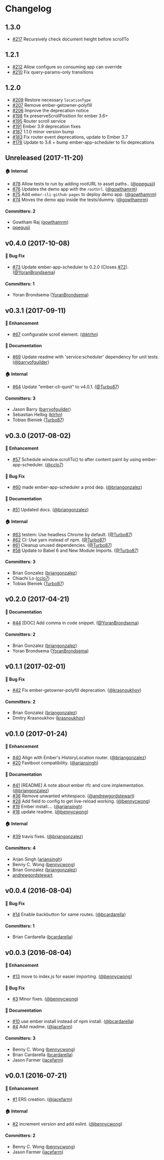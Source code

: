 # Changelog

## 1.3.0
* [#217](https://github.com/DockYard/ember-router-scroll/pull/217) Recursively check document height before scrollTo

## 1.2.1
* [#212](https://github.com/DockYard/ember-router-scroll/pull/212) Allow configure so consuming app can override
* [#210](https://github.com/DockYard/ember-router-scroll/pull/210) Fix query-params-only transitions

## 1.2.0
* [#209](https://github.com/DockYard/ember-router-scroll/pull/209) Restore necessary `locationType`
* [#207](https://github.com/DockYard/ember-router-scroll/pull/207) Remove ember-getowner-polyfill
* [#206](https://github.com/DockYard/ember-router-scroll/pull/206) Improve the deprecation notice
* [#198](https://github.com/DockYard/ember-router-scroll/pull/198) fix preserveScrollPosition for ember 3.6+
* [#195](https://github.com/DockYard/ember-router-scroll/pull/195) Router scroll service
* [#191](https://github.com/DockYard/ember-router-scroll/pull/191) Ember 3.9 deprecation fixes
* [#187](https://github.com/DockYard/ember-router-scroll/pull/187) 1.1.0 minor version bump
* [#183](https://github.com/DockYard/ember-router-scroll/pull/183) Fix router event deprecations, update to Ember 3.7
* [#178](https://github.com/DockYard/ember-router-scroll/pull/178) Update to 3.6 + bump ember-app-scheduler to fix deprecations

## Unreleased (2017-11-20)

#### :house: Internal
* [#78](https://github.com/dollarshaveclub/ember-router-scroll/pull/78) Allow tests to run by adding rootURL to asset paths.. ([@ppegusii](https://github.com/ppegusii))
* [#76](https://github.com/dollarshaveclub/ember-router-scroll/pull/76) Updates the demo app with the `rootUrl`. ([@gowthamrm](https://github.com/gowthamrm))
* [#75](https://github.com/dollarshaveclub/ember-router-scroll/pull/75) Add `ember-cli-github-pages` to deploy demo app. ([@gowthamrm](https://github.com/gowthamrm))
* [#74](https://github.com/dollarshaveclub/ember-router-scroll/pull/74) Moves the demo app inside the tests/dummy. ([@gowthamrm](https://github.com/gowthamrm))

#### Committers: 2
- Gowtham Raj ([gowthamrm](https://github.com/gowthamrm))
- [ppegusii](https://github.com/ppegusii)


## v0.4.0 (2017-10-08)

#### :bug: Bug Fix
* [#73](https://github.com/dollarshaveclub/ember-router-scroll/pull/73) Update ember-app-scheduler to 0.2.0 (Closes [#72](https://github.com/dollarshaveclub/ember-router-scroll/issues/72)). ([@YoranBrondsema](https://github.com/YoranBrondsema))

#### Committers: 1
- Yoran Brondsema ([YoranBrondsema](https://github.com/YoranBrondsema))


## v0.3.1 (2017-09-11)

#### :rocket: Enhancement
* [#67](https://github.com/dollarshaveclub/ember-router-scroll/pull/67) configurable scroll element. ([@ktrhn](https://github.com/ktrhn))

#### :memo: Documentation
* [#69](https://github.com/dollarshaveclub/ember-router-scroll/pull/69) Update readme with 'service:scheduler' dependency for unit tests. ([@barryofguilder](https://github.com/barryofguilder))

#### :house: Internal
* [#64](https://github.com/dollarshaveclub/ember-router-scroll/pull/64) Update "ember-cli-qunit" to v4.0.1. ([@Turbo87](https://github.com/Turbo87))

#### Committers: 3
- Jason Barry ([barryofguilder](https://github.com/barryofguilder))
- Sebastian Helbig ([ktrhn](https://github.com/ktrhn))
- Tobias Bieniek ([Turbo87](https://github.com/Turbo87))


## v0.3.0 (2017-08-02)

#### :rocket: Enhancement
* [#57](https://github.com/dollarshaveclub/ember-router-scroll/pull/57) Schedule window.scrollTo() to after content paint by using ember-app-scheduler. ([@cclo7](https://github.com/cclo7))

#### :bug: Bug Fix
* [#60](https://github.com/dollarshaveclub/ember-router-scroll/pull/60) made ember-app-scheduler a prod dep. ([@briangonzalez](https://github.com/briangonzalez))

#### :memo: Documentation
* [#51](https://github.com/dollarshaveclub/ember-router-scroll/pull/51) Updated docs. ([@briangonzalez](https://github.com/briangonzalez))

#### :house: Internal
* [#63](https://github.com/dollarshaveclub/ember-router-scroll/pull/63) testem: Use headless Chrome by default. ([@Turbo87](https://github.com/Turbo87))
* [#62](https://github.com/dollarshaveclub/ember-router-scroll/pull/62) CI: Use yarn instead of npm. ([@Turbo87](https://github.com/Turbo87))
* [#61](https://github.com/dollarshaveclub/ember-router-scroll/pull/61) Cleanup unused dependencies. ([@Turbo87](https://github.com/Turbo87))
* [#58](https://github.com/dollarshaveclub/ember-router-scroll/pull/58) Update to Babel 6 and New Module Imports. ([@Turbo87](https://github.com/Turbo87))

#### Committers: 3
- Brian Gonzalez ([briangonzalez](https://github.com/briangonzalez))
- Chiachi Lo ([cclo7](https://github.com/cclo7))
- Tobias Bieniek ([Turbo87](https://github.com/Turbo87))


## v0.2.0 (2017-04-21)

#### :memo: Documentation
* [#44](https://github.com/dollarshaveclub/ember-router-scroll/pull/44) [DOC] Add comma in code snippet. ([@YoranBrondsema](https://github.com/YoranBrondsema))

#### Committers: 2
- Brian Gonzalez ([briangonzalez](https://github.com/briangonzalez))
- Yoran Brondsema ([YoranBrondsema](https://github.com/YoranBrondsema))


## v0.1.1 (2017-02-01)

#### :bug: Bug Fix
* [#42](https://github.com/dollarshaveclub/ember-router-scroll/pull/42) Fix ember-getowner-polyfill deprecation. ([@krasnoukhov](https://github.com/krasnoukhov))

#### Committers: 2
- Brian Gonzalez ([briangonzalez](https://github.com/briangonzalez))
- Dmitry Krasnoukhov ([krasnoukhov](https://github.com/krasnoukhov))


## v0.1.0 (2017-01-24)

#### :rocket: Enhancement
* [#40](https://github.com/dollarshaveclub/ember-router-scroll/pull/40) Align with Ember's HistoryLocation router. ([@briangonzalez](https://github.com/briangonzalez))
* [#20](https://github.com/dollarshaveclub/ember-router-scroll/pull/20) Fastboot compatibility. ([@arjansingh](https://github.com/arjansingh))

#### :memo: Documentation
* [#41](https://github.com/dollarshaveclub/ember-router-scroll/pull/41) [README] A note about ember rfc and core implementation. ([@briangonzalez](https://github.com/briangonzalez))
* [#36](https://github.com/dollarshaveclub/ember-router-scroll/pull/36) Remove unwanted whitespace. ([@andrewgordstewart](https://github.com/andrewgordstewart))
* [#28](https://github.com/dollarshaveclub/ember-router-scroll/pull/28) Add field to config to get live-reload working. ([@bennycwong](https://github.com/bennycwong))
* [#19](https://github.com/dollarshaveclub/ember-router-scroll/pull/19) Ember install.... ([@arjansingh](https://github.com/arjansingh))
* [#18](https://github.com/dollarshaveclub/ember-router-scroll/pull/18) update readme. ([@bennycwong](https://github.com/bennycwong))

#### :house: Internal
* [#39](https://github.com/dollarshaveclub/ember-router-scroll/pull/39) travis fixes. ([@briangonzalez](https://github.com/briangonzalez))

#### Committers: 4
- Arjan Singh ([arjansingh](https://github.com/arjansingh))
- Benny C. Wong ([bennycwong](https://github.com/bennycwong))
- Brian Gonzalez ([briangonzalez](https://github.com/briangonzalez))
- [andrewgordstewart](https://github.com/andrewgordstewart)


## v0.0.4 (2016-08-04)

#### :bug: Bug Fix
* [#14](https://github.com/dollarshaveclub/ember-router-scroll/pull/14) Enable backbutton for same routes. ([@bcardarella](https://github.com/bcardarella))

#### Committers: 1
- Brian Cardarella ([bcardarella](https://github.com/bcardarella))


## v0.0.3 (2016-08-04)

#### :rocket: Enhancement
* [#13](https://github.com/dollarshaveclub/ember-router-scroll/pull/13) move to index.js for easier importing. ([@bennycwong](https://github.com/bennycwong))

#### :bug: Bug Fix
* [#3](https://github.com/dollarshaveclub/ember-router-scroll/pull/3) Minor fixes. ([@bennycwong](https://github.com/bennycwong))

#### :memo: Documentation
* [#10](https://github.com/dollarshaveclub/ember-router-scroll/pull/10) use ember install instead of npm install. ([@bcardarella](https://github.com/bcardarella))
* [#4](https://github.com/dollarshaveclub/ember-router-scroll/pull/4) Add readme. ([@jacefarm](https://github.com/jacefarm))

#### Committers: 3
- Benny C. Wong ([bennycwong](https://github.com/bennycwong))
- Brian Cardarella ([bcardarella](https://github.com/bcardarella))
- Jason Farmer ([jacefarm](https://github.com/jacefarm))


## v0.0.1 (2016-07-21)

#### :rocket: Enhancement
* [#1](https://github.com/dollarshaveclub/ember-router-scroll/pull/1) ERS creation. ([@jacefarm](https://github.com/jacefarm))

#### :house: Internal
* [#2](https://github.com/dollarshaveclub/ember-router-scroll/pull/2) increment version and add eslint. ([@bennycwong](https://github.com/bennycwong))

#### Committers: 2
- Benny C. Wong ([bennycwong](https://github.com/bennycwong))
- Jason Farmer ([jacefarm](https://github.com/jacefarm))
